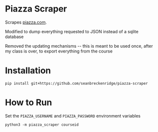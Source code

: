 # Piazza Scraper

Scrapes [piazza.com](http://piazza.com).

Modified to dump everything requested to JSON instead of a sqlite database

Removed the updating mechanisms -- this is meant to be used once, after my class is over, to export everything from the course

# Installation

```
pip install git+https://github.com/seanbreckenridge/piazza-scraper
```

# How to Run

Set the `PIAZZA_USERNAME` and `PIAZZA_PASSWORD` environment variables

```
python3 -m piazza_scraper courseid
```
